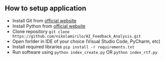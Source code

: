 ## How to setup application
- Install Git from [official website](https://git-scm.com/downloads)
- Install Python from [official website](https://www.python.org/)
- Clone repository `git clone https://github.com/nikolamirilo/AI_Feedback_Analysis.git`
- Open forlder in IDE of your choice (Visual Studio Code, PyCharm, etc)
- Install required libraries `pip install -r requirements.txt`
- Run software using `python index_create.py` OR `python index_rtf.py`
